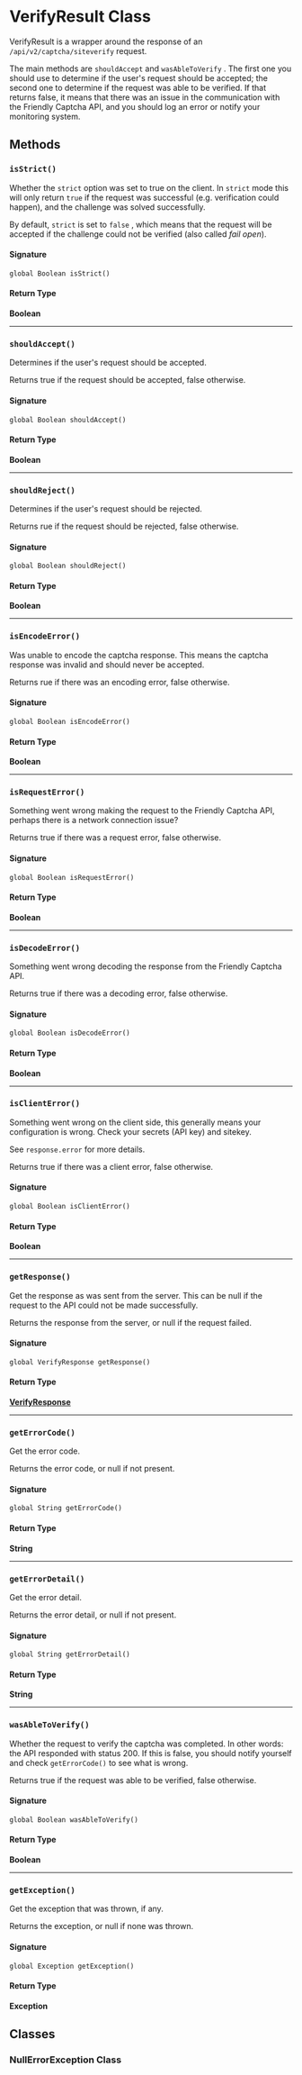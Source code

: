 # VerifyResult Class

VerifyResult is a wrapper around the response of an 
 `/api/v2/captcha/siteverify` request. 
 
The main methods are `shouldAccept` and `wasAbleToVerify` . 
The first one you should use to determine if the user&#x27;s request should be accepted; 
the second one to determine if the request was able to be verified. 
If that returns false, it means that there was an issue in the communication with the 
Friendly Captcha API, and you should log an error or notify your monitoring system.

## Methods
### `isStrict()`

Whether the `strict` option was set to true on the client. 
In `strict` mode this will only return `true` if the request was successful 
(e.g. verification could happen), and the challenge was solved successfully. 
 
By default, `strict` is set to `false` , which means that the request 
will be accepted if the challenge could not be verified (also called *fail open*).

#### Signature
```apex
global Boolean isStrict()
```

#### Return Type
**Boolean**

---

### `shouldAccept()`

Determines if the user&#x27;s request should be accepted. 
 
Returns true if the request should be accepted, false otherwise.

#### Signature
```apex
global Boolean shouldAccept()
```

#### Return Type
**Boolean**

---

### `shouldReject()`

Determines if the user&#x27;s request should be rejected. 
 
Returns rue if the request should be rejected, false otherwise.

#### Signature
```apex
global Boolean shouldReject()
```

#### Return Type
**Boolean**

---

### `isEncodeError()`

Was unable to encode the captcha response. This means the captcha response 
was invalid and should never be accepted. 
 
Returns rue if there was an encoding error, false otherwise.

#### Signature
```apex
global Boolean isEncodeError()
```

#### Return Type
**Boolean**

---

### `isRequestError()`

Something went wrong making the request to the Friendly Captcha API, perhaps 
there is a network connection issue? 
 
Returns true if there was a request error, false otherwise.

#### Signature
```apex
global Boolean isRequestError()
```

#### Return Type
**Boolean**

---

### `isDecodeError()`

Something went wrong decoding the response from the Friendly Captcha API. 
 
Returns true if there was a decoding error, false otherwise.

#### Signature
```apex
global Boolean isDecodeError()
```

#### Return Type
**Boolean**

---

### `isClientError()`

Something went wrong on the client side, this generally means your 
configuration is wrong. 
Check your secrets (API key) and sitekey. 
 
See `response.error` for more details. 
 
Returns true if there was a client error, false otherwise.

#### Signature
```apex
global Boolean isClientError()
```

#### Return Type
**Boolean**

---

### `getResponse()`

Get the response as was sent from the server. 
This can be null if the request to the API could not be made successfully. 
 
Returns the response from the server, or null if the request failed.

#### Signature
```apex
global VerifyResponse getResponse()
```

#### Return Type
**[VerifyResponse](VerifyResponse)**

---

### `getErrorCode()`

Get the error code. 
 
Returns the error code, or null if not present.

#### Signature
```apex
global String getErrorCode()
```

#### Return Type
**String**

---

### `getErrorDetail()`

Get the error detail. 
 
Returns the error detail, or null if not present.

#### Signature
```apex
global String getErrorDetail()
```

#### Return Type
**String**

---

### `wasAbleToVerify()`

Whether the request to verify the captcha was completed. In other words: the 
API responded with status 200. 
If this is false, you should notify yourself and check `getErrorCode()` to see 
what is wrong. 
 
Returns true if the request was able to be verified, false otherwise.

#### Signature
```apex
global Boolean wasAbleToVerify()
```

#### Return Type
**Boolean**

---

### `getException()`

Get the exception that was thrown, if any. 
 
Returns the exception, or null if none was thrown.

#### Signature
```apex
global Exception getException()
```

#### Return Type
**Exception**

## Classes
### NullErrorException Class